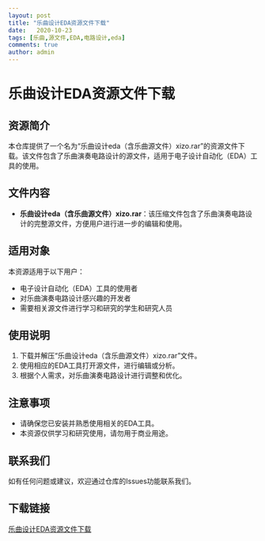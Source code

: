 ```yaml
---
layout: post
title: "乐曲设计EDA资源文件下载"
date:   2020-10-23
tags: [乐曲,源文件,EDA,电路设计,eda]
comments: true
author: admin
---
```

# 乐曲设计EDA资源文件下载

## 资源简介
本仓库提供了一个名为“乐曲设计eda（含乐曲源文件）xizo.rar”的资源文件下载。该文件包含了乐曲演奏电路设计的源文件，适用于电子设计自动化（EDA）工具的使用。

## 文件内容
- **乐曲设计eda（含乐曲源文件）xizo.rar**：该压缩文件包含了乐曲演奏电路设计的完整源文件，方便用户进行进一步的编辑和使用。

## 适用对象
本资源适用于以下用户：
- 电子设计自动化（EDA）工具的使用者
- 对乐曲演奏电路设计感兴趣的开发者
- 需要相关源文件进行学习和研究的学生和研究人员

## 使用说明
1. 下载并解压“乐曲设计eda（含乐曲源文件）xizo.rar”文件。
2. 使用相应的EDA工具打开源文件，进行编辑或分析。
3. 根据个人需求，对乐曲演奏电路设计进行调整和优化。

## 注意事项
- 请确保您已安装并熟悉使用相关的EDA工具。
- 本资源仅供学习和研究使用，请勿用于商业用途。

## 联系我们
如有任何问题或建议，欢迎通过仓库的Issues功能联系我们。

## 下载链接

[乐曲设计EDA资源文件下载](https://pan.quark.cn/s/327c166468a6)